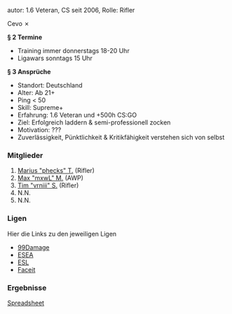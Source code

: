 autor:
1.6 Veteran, CS seit 2006, Rolle: Rifler

Cevo ✗

**§ 2 Termine**

- Training immer donnerstags 18-20 Uhr
- Ligawars sonntags 15 Uhr

**§ 3 Ansprüche**

- Standort: Deutschland
- Alter: Ab 21+
- Ping < 50
- Skill: Supreme+
- Erfahrung: 1.6 Veteran und +500h CS:GO
- Ziel: Erfolgreich laddern & semi-professionell zocken
- Motivation: ???
- Zuverlässigkeit, Pünktlichkeit & Kritikfähigkeit verstehen sich von selbst


### Mitglieder
1. [Marius "phecks" T.](http://csgo-stats.com/phecks/) (Rifler)
2. [Max "mxwL" M.](http://csgo-stats.com/76561197990587847/) (AWP)
3. [Tim "vrniii" S.](http://csgo-stats.com/76561198184138655/) (Rifler)
4. N.N.
5. N.N.

### Ligen
Hier die Links zu den jeweiligen Ligen

- [99Damage](http://csgo.99damage.de/de/leagues)
- [ESEA](https://play.esea.net/)
- [ESL](http://play.eslgaming.com/counterstrike/csgo/)
- [Faceit](https://www.faceit.com/en)


### Ergebnisse
[Spreadsheet](https://docs.google.com/spreadsheets/d/19TYwte6pACJYti1k6knn3i-e2oHtj3sAOiQMKp5tNYI/edit?usp=sharing)
